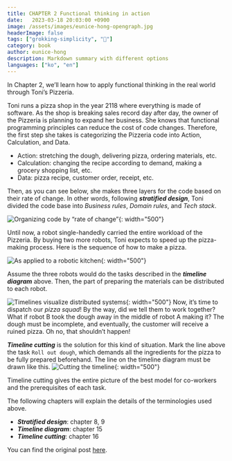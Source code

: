 ```yaml
---
title: CHAPTER 2 Functional thinking in action
date:   2023-03-18 20:03:00 +0900
image: /assets/images/eunice-hong-opengraph.jpg
headerImage: false
tags: ["grokking-simplicity", "🌿"]
category: book
author: eunice-hong
description: Markdown summary with different options
languages: ["ko", "en"]
---
```


In Chapter 2, we’ll learn how to apply functional thinking in the real world through Toni’s Pizzeria.

Toni runs a pizza shop in the year 2118 where everything is made of software. As the shop is breaking sales record day after day, the owner of the Pizzeria is planning to expand her business. She knows that functional programming principles can reduce the cost of code changes. Therefore, the first step she takes is categorizing the Pizzeria code into Action, Calculation, and Data.

- Action: stretching the dough, delivering pizza, ordering materials, etc.
- Calculation:  changing the recipe according to demand, making a grocery shopping list, etc.
- Data: pizza recipe, customer order, receipt, etc.

Then, as you can see below, she makes three layers for the code based on their rate of change. In other words, following ***stratified design***, Toni divided the code base into *Business rules*, *Domain rules*, and *Tech stack*.

![Organizing code by “rate of change”](https://drek4537l1klr.cloudfront.net/normand/Figures/f0020-01.jpg){: width="500"}

Until now, a robot single-handedly carried the entire workload of the Pizzeria. By buying two more robots, Toni expects to speed up the pizza-making process. Here is the sequence of how to make a pizza.

![As applied to a robotic kitchen](https://drek4537l1klr.cloudfront.net/normand/Figures/f0021-01.jpg){: width="500"}

Assume the three robots would do the tasks described in the ***timeline diagram*** above. Then, the part of preparing the materials can be distributed to each robot.

![Timelines visualize distributed systems](https://drek4537l1klr.cloudfront.net/normand/Figures/f0022-01.jpg){: width="500"}
Now, it’s time to dispatch our *pizza squad*! By the way, did we tell them to work together? What if robot B took the dough away in the middle of robot A making it? The dough must be incomplete, and eventually, the customer will receive a ruined pizza. Oh no, that shouldn’t happen!

***Timeline cutting*** is the solution for this kind of situation. Mark the line above the task `Roll out dough`, which demands all the ingredients for the pizza to be fully prepared beforehand. The line on the timeline diagram must be drawn like this.
![Cutting the timeline](https://drek4537l1klr.cloudfront.net/normand/Figures/f0025-02.jpg){: width="500"}

Timeline cutting gives the entire picture of the best model for co-workers and the prerequisites of each task.

The following chapters will explain the details of the terminologies used above.


- ***Stratified design***: chapter 8, 9
- ***Timeline diagram***: chapter 15
- ***Timeline cutting***: chapter 16


You can find the original post [here](https://livebook.manning.com/book/grokking-simplicity/chapter-2/).